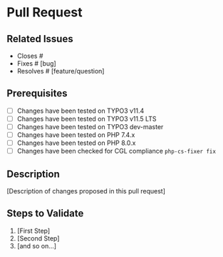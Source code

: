 # Pull Request

## Related Issues

* Closes #
* Fixes # [bug]
* Resolves # [feature/question]

## Prerequisites

* [ ] Changes have been tested on TYPO3 v11.4
* [ ] Changes have been tested on TYPO3 v11.5 LTS
* [ ] Changes have been tested on TYPO3 dev-master
* [ ] Changes have been tested on PHP 7.4.x
* [ ] Changes have been tested on PHP 8.0.x
* [ ] Changes have been checked for CGL compliance `php-cs-fixer fix`

## Description

[Description of changes proposed in this pull request]

## Steps to Validate

1. [First Step]
2. [Second Step]
3. [and so on...]
